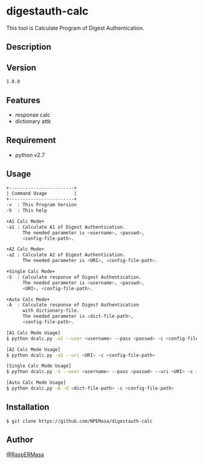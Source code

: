 # digestauth-calc 

This tool is Calculate Program of Digest Authentication. 

## Description



## Version

`1.0.0`

## Features

- response calc 
- dictionary attk

## Requirement

- python v2.7

## Usage

```sh
+------------------------+
| Command Usage          |
+------------------------+
-v  : This Program Version
-h  : This help 

+A1 Calc Mode+
-a1 : Calculate A1 of Digest Authentication. 
      The needed parameter is <username>, <passwd>,
      <config-file-path>.

+A2 Calc Mode+
-a2 : Calculate A2 of Digest Authentication.
      The needed parameter is <URI>, <config-file-path>.

+Single Calc Mode+
-S  : Calculate response of Digest Authentication.
      The needed parameter is <username>, <passwd>,
      <URI>, <config-file-path>.

+Auto Calc Mode+
-A  : Calculate response of Digest Authentication
      with dictionary-file.
      The needed parameter is <dict-file-path>,
      <config-file-path>.

[A1 Calc Mode Usage]
$ python dcalc.py -a1 --user <username> --pass <passwd> -c <config-file-path>

[A2 Calc Mode Usage]
$ python dcalc.py -a2 --uri <URI> -c <config-file-path>

[Single Calc Mode Usage]
$ python dcalc.py -S --user <username> --pass <passwd> --uri <URI> -c <config-file-path>

[Auto Calc Mode Usage]
$ python dcalc.py -A -d <dict-file-path> -c <config-file-path>
```

## Installation

    $ git clone https://github.com/NPEMasa/digestauth-calc

## Author

[@RaspERMasa](https://twitter.com/RaspERMasa)

